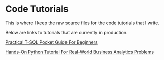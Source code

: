 # Code Tutorials

This is where I keep the raw source files for the code tutorials that I write.

Below are links to tutorials that are currently in production.

<a href="https://tutorials.massstreet.net/v/transact-sql">Practical T-SQL Pocket Guide For Beginners</a>

<a href="https://tutorials.massstreet.net/v/python">Hands-On Python Tutorial For Real-World Business Analytics Problems</a>

